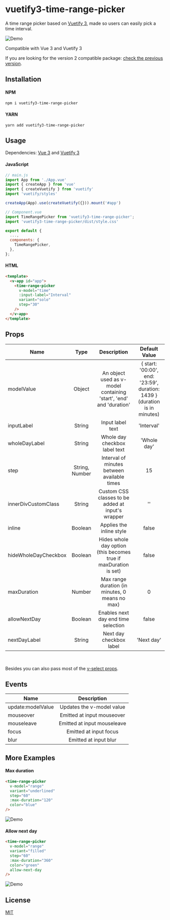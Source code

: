 # vuetify3-time-range-picker

A time range picker based on [Vuetify 3](https://next.vuetifyjs.com/en/), made so users can easily pick a time interval.

![Demo](images/1.gif?raw=true)

Compatible with Vue 3 and Vuetify 3

If you are looking for the version 2 compatible package: [check the previous version](https://github.com/arthursb2016/vuetify-time-range-picker).

## Installation

#### NPM
```bash
npm i vuetify3-time-range-picker
```

#### YARN
```
yarn add vuetify3-time-range-picker
```

## Usage
Dependencies: [Vue 3](https://vuejs.org/) and [Vuetify 3](https://next.vuetifyjs.com/en/)

#### JavaScript
```javascript
// main.js
import App from './App.vue'
import { createApp } from 'vue'
import { createVuetify } from 'vuetify'
import 'vuetify/styles'

createApp(App).use(createVuetify({})).mount('#app')

// Component.vue
import TimeRangePicker from 'vuetify3-time-range-picker';
import 'vuetify3-time-range-picker/dist/style.css'

export default {
  ...,
  components: {
    TimeRangePicker,
  },
};

```

#### HTML
```html
<template>
  <v-app id="app">
    <time-range-picker
      v-model="time"
      :input-label="Interval"
      variant="solo"
      step="30"
    />
  </v-app>
</template>
```
## Props

| Name  | Type | Description | Default Value |
| ------------- |:-------------:|:-------------:|:-------------:|
| modelValue | Object  | An object used as v-model containing 'start', 'end' and 'duration' | { start: '00:00', end: '23:59', duration: 1439 } (duration is in minutes) |
| inputLabel | String  | Input label text | 'Interval' |
| wholeDayLabel  | String  | Whole day checkbox label text | 'Whole day' |
| step |String, Number | Interval of minutes between available times | 15 |
| innerDivCustomClass | String | Custom CSS classes to be added at input's wrapper | '' |
| inline | Boolean | Applies the inline style | false |
| hideWholeDayCheckbox | Boolean | Hides whole day option (this becomes true if maxDuration is set) | false |
| maxDuration | Number | Max range duration (in minutes, 0 means no max) | 0 |
| allowNextDay | Boolean | Enables next day end time selection | false |
| nextDayLabel | String | Next day checkbox label | 'Next day' |
<br />

Besides you can also pass most of the [v-select props](https://next.vuetifyjs.com/en/api/v-select/).

## Events

| Name  | Description |
| ------------- |:-------------:|
| update:modelValue | Updates the v-model value |
| mouseover | Emitted at input mouseover |
| mouseleave | Emitted at input mouseleave |
| focus | Emitted at input focus |
| blur | Emitted at input blur |

## More Examples

#### Max duration

```html
<time-range-picker
  v-model="range"
  variant="underlined"
  step="60"
  :max-duration="120"
  color="blue"
/>
```

![Demo](images/2.gif?raw=true)

#### Allow next day

```html
<time-range-picker
  v-model="range"
  variant="filled"
  step="60"
  :max-duration="360"
  color="green"
  allow-next-day
/>
```

![Demo](images/3.gif?raw=true)

## License
[MIT](https://choosealicense.com/licenses/mit/)